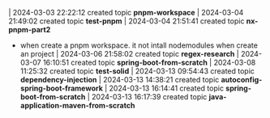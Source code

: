 | 2024-03-03 22:22:12 created topic **pnpm-workspace**
| 2024-03-04 21:49:02 created topic **test-pnpm**
| 2024-03-04 21:51:41 created topic **nx-pnpm-part2**

- when create a pnpm workspace. it not intall nodemodules when create an project
| 2024-03-06 21:58:02 created topic **regex-research**
| 2024-03-07 16:10:51 created topic **spring-boot-from-scratch**
| 2024-03-08 11:25:32 created topic **test-solid**
| 2024-03-13 09:54:43 created topic **dependency-injection**
| 2024-03-13 14:38:21 created topic **autoconfig-spring-boot-framework**
| 2024-03-13 16:14:41 created topic **spring-boot-from-scratch**
| 2024-03-13 16:17:39 created topic **java-application-maven-from-scratch**
